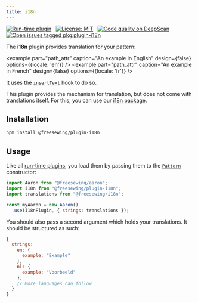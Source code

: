 ```yaml
---
title: i18n
---
```


[![Run-time plugin](https://img.shields.io/badge/Type-run--time-pink.svg)](/plugins) &nbsp; [![License: MIT](https://img.shields.io/npm/l/@freesewing/plugin-i18n.svg?label=License)](https://www.npmjs.com/package/@freesewing/plugin-i18n) &nbsp; [![Code quality on DeepScan](https://deepscan.io/api/teams/2114/projects/2993/branches/23256/badge/grade.svg)](https://deepscan.io/dashboard#view=project&tid=2114&pid=2993&bid=23256) &nbsp; [![Open issues tagged pkg:plugin-i18n](https://img.shields.io/github/issues/freesewing/freesewing/pkg:plugin-i18n.svg?label=Issues)](https://github.com/freesewing/freesewing/issues?q=is%3Aissue+is%3Aopen+label%3Apkg%3Aplugin-i18n)

The **i18n** plugin provides translation for your pattern:

<example part="path_attr" caption="An example in English" design={false} options={{locale: 'en'}} /> <example part="path_attr" caption="An example in French" design={false} options={{locale: 'fr'}} />

It uses the [`insertText`](/plugins#inserttext) hook to do so.

<note>

This plugin provides the mechanism for translation, but does not come with translations itself. For this, you can use our [i18n package](/packages/i18n).

</Note>

## Installation

```bash
npm install @freesewing/plugin-i18n
```

## Usage

Like all [run-time plugins](/plugins#build-time-plugins), you load them by passing them to the [`Pattern`](/api/pattern) constructor:

```js
import Aaron from "@freesewing/aaron";
import i18n from "@freesewing/plugin-i18n";
import translations from "@freesewing/i18n";

const myAaron = new Aaron()
  .use(i18nPlugin, { strings: translations });
```

You should also pass a second argument which holds your translations. It should be structured as such:

```js
{
  strings:
    en: {
      example: "Example"
    },
    nl: {
      example: "Voorbeeld"
    },
    // More languages can follow
  }
}
```